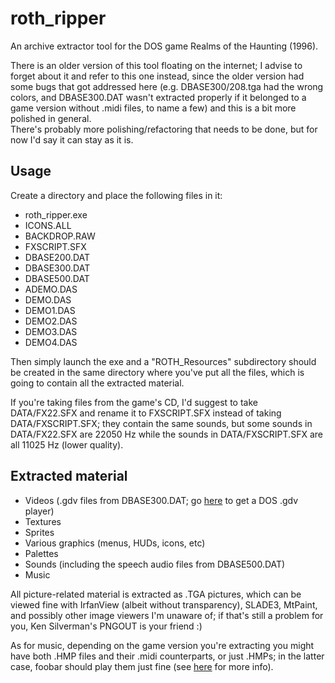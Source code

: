 # roth_ripper
An archive extractor tool for the DOS game Realms of the Haunting (1996).

There is an older version of this tool floating on the internet; I advise to forget about it and refer to this one instead,
since the older version had some bugs that got addressed here (e.g. DBASE300/208.tga had the wrong colors, and DBASE300.DAT wasn't extracted properly
if it belonged to a game version without .midi files, to name a few) and this is a bit more polished in general.</br>
There's probably more polishing/refactoring that needs to be done, but for now I'd say it can stay as it is.

## Usage
Create a directory and place the following files in it:

- roth_ripper.exe
- ICONS.ALL
- BACKDROP.RAW
- FXSCRIPT.SFX
- DBASE200.DAT
- DBASE300.DAT
- DBASE500.DAT
- ADEMO.DAS
- DEMO.DAS
- DEMO1.DAS
- DEMO2.DAS
- DEMO3.DAS
- DEMO4.DAS

Then simply launch the exe and a "ROTH_Resources" subdirectory should be created in the same directory where you've put all the files, which is going to contain all the extracted material.

If you're taking files from the game's CD, I'd suggest to take DATA/FX22.SFX and rename it to FXSCRIPT.SFX instead of taking DATA/FXSCRIPT.SFX;
they contain the same sounds, but some sounds in DATA/FX22.SFX are 22050 Hz while the sounds in DATA/FXSCRIPT.SFX are all 11025 Hz (lower quality).

## Extracted material
- Videos (.gdv files from DBASE300.DAT; go [here](https://www.realmsofthehaunting.com/downloads.html) to get a DOS .gdv player)
- Textures
- Sprites
- Various graphics (menus, HUDs, icons, etc)
- Palettes
- Sounds (including the speech audio files from DBASE500.DAT)
- Music

All picture-related material is extracted as .TGA pictures, which can be viewed fine with
IrfanView (albeit without transparency), SLADE3, MtPaint, and possibly other image viewers I'm unaware of;
if that's still a problem for you, Ken Silverman's PNGOUT is your friend :)

As for music, depending on the game version you're extracting you might have both .HMP files and their .midi counterparts, or just .HMPs;
in the latter case, foobar should play them just fine (see [here](http://www.vgmpf.com/Wiki/index.php?title=HMP) for more info).